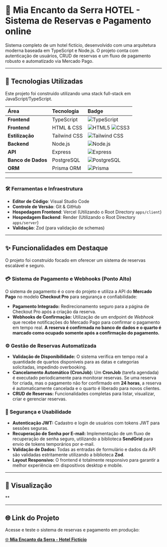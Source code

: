 # 🏨 Mia Encanto da Serra HOTEL - Sistema de Reservas e Pagamento online

Sistema completo de um hotel fictício, desenvolvido com uma arquitetura moderna baseada em TypeScript e Node.js. O projeto conta com autenticação de usuários, CRUD de reservas e um fluxo de pagamento robusto e automatizado via Mercado Pago.

---

## 🚀 Tecnologias Utilizadas

Este projeto foi construído utilizando uma stack full-stack em JavaScript/TypeScript.

| Área | Tecnologia | Badge |
| :--- | :--- | :--- |
| **Frontend** | TypeScript | ![TypeScript](https://img.shields.io/badge/TypeScript-007ACC?style=flat-square&logo=typescript&logoColor=white) |
| **Frontend** | HTML & CSS | ![HTML5](https://img.shields.io/badge/HTML5-E34F26?style=flat-square&logo=html5&logoColor=white) ![CSS3](https://img.shields.io/badge/CSS3-1572B6?style=flat-square&logo=css3&logoColor=white) |
| **Estilização** | Tailwind CSS | ![Tailwind CSS](https://img.shields.io/badge/Tailwind_CSS-%2338B2AC.svg?style=flat-square&logo=tailwind-css&logoColor=white) |
| **Backend** | Node.js | ![Node.js](https://img.shields.io/badge/Node.js-%2343853D.svg?style=flat-square&logo=node.js&logoColor=white) |
| **API** | Express | ![Express](https://img-shields.io/badge/Express-%23404d59.svg?style=flat-square&logo=express&logoColor=white) |
| **Banco de Dados** | PostgreSQL | ![PostgreSQL](https://img.shields.io/badge/PostgreSQL-%23316192.svg?style=flat-square&logo=postgresql&logoColor=white) |
| **ORM** | Prisma ORM | ![Prisma](https://img.shields.io/badge/Prisma-3982CE?style=flat-square&logo=Prisma&logoColor=white) |

---

### 🛠️ Ferramentas e Infraestrutura

- **Editor de Código**: Visual Studio Code
- **Controle de Versão**: Git & GitHub
- **Hospedagem Frontend**: Vercel (Utilizando o Root Directory `apps/client`)
- **Hospedagem Backend**: Render (Utilizando o Root Directory `apps/server`)
- **Validação**: Zod (para validação de schemas)

---

## ✨ Funcionalidades em Destaque

O projeto foi construído focado em oferecer um sistema de reservas escalável e seguro.

### 💳 Sistema de Pagamento e Webhooks (Ponto Alto)

O sistema de pagamento é o core do projeto e utiliza a API do **Mercado Pago** no modelo **Checkout Pro** para segurança e confiabilidade:

* **Pagamento Integrado:** Redirecionamento seguro para a página de Checkout Pro após a criação da reserva.
* **Webhooks de Confirmação:** Utilização de um endpoint de *Webhook* que recebe notificações do Mercado Pago para confirmar o pagamento em tempo real. **A reserva é confirmada no banco de dados e o quarto é marcado como ocupado somente após a confirmação do pagamento.**

### ⚙️ Gestão de Reservas Automatizada

* **Validação de Disponibilidade:** O sistema verifica em tempo real a quantidade de quartos disponíveis para as datas e categorias solicitadas, impedindo overbooking.
* **Cancelamento Automático (CronJob):** Um **CronJob** (tarefa agendada) é executado periodicamente para monitorar reservas. Se uma reserva for criada, mas o pagamento não for confirmado em **24 horas**, a reserva é automaticamente cancelada e o quarto é liberado para novos clientes.
* **CRUD de Reservas:** Funcionalidades completas para listar, visualizar, criar e gerenciar reservas.

### 🔐 Segurança e Usabilidade

* **Autenticação JWT:** Cadastro e login de usuários com tokens JWT para sessões seguras.
* **Recuperação de Senha por E-mail:** Implementação de um fluxo de recuperação de senha seguro, utilizando a biblioteca **SendGrid** para envio de tokens temporários por e-mail.
* **Validação de Dados:** Todas as entradas de formulário e dados da API são validadas estritamente utilizando a biblioteca **Zod**.
* **Layout Responsivo:** O frontend é totalmente responsivo para garantir a melhor experiência em dispositivos desktop e mobile.

---

## 📸 Visualização

**

---

## 🌐 Link do Projeto

Acesse e teste o sistema de reservas e pagamento em produção:

[🌐 **Mia Encanto da Serra - Hotel Fictício**](https://mia-encanto-da-serra-hotel.vercel.app/)

